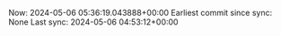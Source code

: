 Now: 2024-05-06 05:36:19.043888+00:00 Earliest commit since sync: None Last sync: 2024-05-06 04:53:12+00:00

